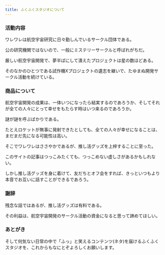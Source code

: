 ```yaml
---
title: ふくふくスタジオについて
---
```


### 活動内容

ワレワレは航空宇宙研究に日々勤しんでいるサークル団体である。

公の研究機関ではないので、一般にミステリーサークルと呼ばれがちだ。

厳しい航空宇宙開発で、夢半ばにして潰えたプロジェクトは星の数ほどある。

そのなかのひとつである試作機Xプロジェクトの遺志を継いで、たゆまぬ開発サークル活動を続けている。

### 商品について

航空宇宙開発の成果は、一体いつになったら結実するのであろうか、そしてそれが全ての人々にとって幸せをもたらす時はいつ来るのであろうか。

謎が謎を呼ぶばかりである。

たとえロケットが無事に発射できたとしても、全ての人々が幸せになることは、まだまだ先になる可能性は高い。

そこでワレワレはささやかであるが、推し活グッズを上梓することに至った。

このサイトの記事はつっこみたくても、つっこめない虚しさがあるかもしれない。

しかし推し活グッズを身に着けて、友だちとオフ会をすれば、きっといつもより本音でお互いに話すことができるであろう。

### 謝辞

残念な話ではあるが、推し活グッズは有料である。

その利益は、航空宇宙開発のサークル活動の資金になると思って諦めてほしい。

### あとがき

そして何気ない日常の中で「ふっ」と笑えるコンテンツ(ネタ)を届けるふくふくスタジオを、これからもなにとぞよろしくお願いします。
